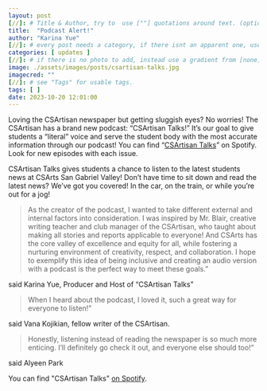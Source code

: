 ```yaml
---
layout: post
[//]: # Title & Author, try to  use [""] quotations around text. (optional, just formality).
title:  "Podcast Alert!"
author: "Karina Yue"
[//]: # every post needs a category, if there isnt an apparent one, use [misc].
categories: [ updates ]
[//]: # if there is no photo to add, instead use a gradient from [none] folder by picking a number from 1-10. (all gradients are .jpg)
image: ./assets/images/posts/csartisan-talks.jpg
imagecred: ""
[//]: # see "Tags" for usable tags.
tags: [ ]
date: 2023-10-20 12:01:00
---
```

Loving the CSArtisan newspaper but getting sluggish eyes? No worries! The CSArtisan has a brand new podcast: “CSArtisan Talks!”  It’s our goal to give students a “literal” voice and serve the student body with the most accurate information through our podcast! You can find “[CSArtisan Talks](https://open.spotify.com/show/0HJcSdDT6CnREdafnh1Ilo)” on Spotify. Look for new episodes with each issue.

CSArtisan Talks gives students a chance to listen to the latest students news at CSArts San Gabriel Valley! Don’t have time to sit down and read the latest news? We’ve got you covered!  In the car, on the train, or while you’re out for a jog! 

> As the creator of the podcast, I wanted to take different external and internal factors into consideration. I was inspired by Mr. Blair, creative writing teacher and club manager of the CSArtisan, who taught about making all stories and reports applicable to everyone! And CSArts has the core valley of  excellence and equity for all, while fostering a nurturing environment of creativity, respect, and collaboration. I hope to exemplify this  idea of being inclusive and creating an audio version with a podcast is the perfect way to meet these goals.”

said Karina Yue, Producer and Host of “CSArtisan Talks”

> When I heard about the podcast, I loved it, such a great way for everyone to listen!” 

said Vana Kojikian, fellow writer of the CSArtisan.

> Honestly, listening instead of reading the newspaper is so much more enticing. I’ll definitely go check it out, and everyone else should too!” 

said Alyeen Park

You can find "CSArtisan Talks" [on Spotify](https://open.spotify.com/show/0HJcSdDT6CnREdafnh1Ilo).